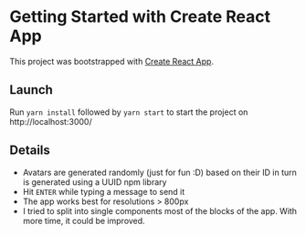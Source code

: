 # Getting Started with Create React App

This project was bootstrapped with [Create React App](https://github.com/facebook/create-react-app).

## Launch

Run `yarn install` followed by `yarn start` to start the project on http://localhost:3000/

## Details

- Avatars are generated randomly (just for fun :D) based on their ID in turn is generated using a UUID npm library
- Hit `ENTER` while typing a message to send it
- The app works best for resolutions > 800px 
- I tried to split into single components most of the blocks of the app. With more time, it could be improved.
